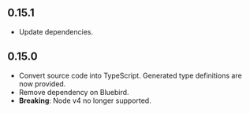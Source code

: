 ## 0.15.1
- Update dependencies.

## 0.15.0
- Convert source code into TypeScript. Generated type definitions are now provided.
- Remove dependency on Bluebird.
- **Breaking**: Node v4 no longer supported.
